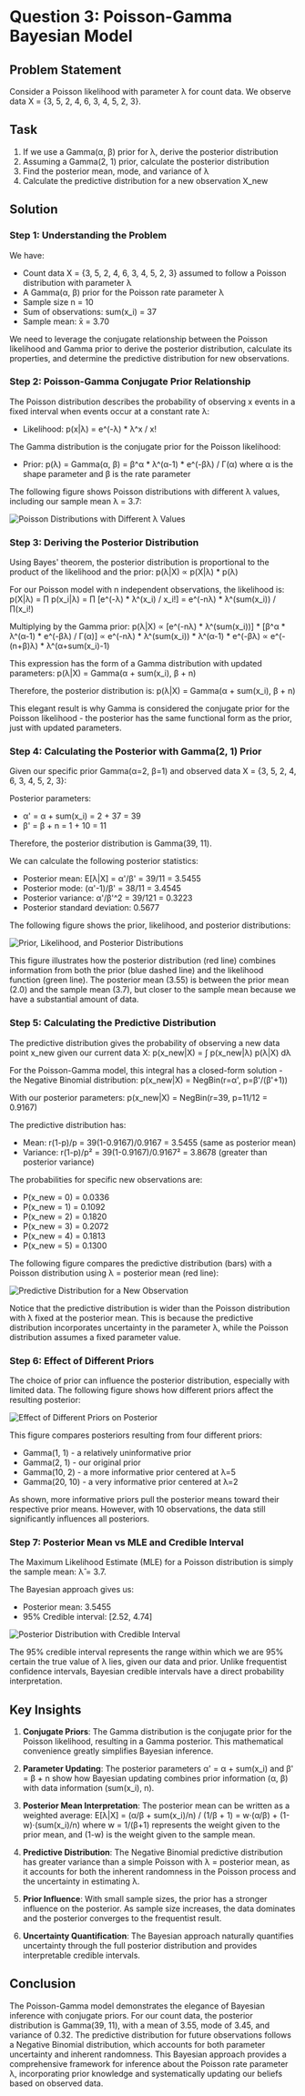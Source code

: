 # Question 3: Poisson-Gamma Bayesian Model

## Problem Statement
Consider a Poisson likelihood with parameter λ for count data. We observe data X = {3, 5, 2, 4, 6, 3, 4, 5, 2, 3}.

## Task
1. If we use a Gamma(α, β) prior for λ, derive the posterior distribution
2. Assuming a Gamma(2, 1) prior, calculate the posterior distribution
3. Find the posterior mean, mode, and variance of λ
4. Calculate the predictive distribution for a new observation X_new

## Solution

### Step 1: Understanding the Problem

We have:
- Count data X = {3, 5, 2, 4, 6, 3, 4, 5, 2, 3} assumed to follow a Poisson distribution with parameter λ
- A Gamma(α, β) prior for the Poisson rate parameter λ
- Sample size n = 10
- Sum of observations: sum(x_i) = 37
- Sample mean: x̄ = 3.70

We need to leverage the conjugate relationship between the Poisson likelihood and Gamma prior to derive the posterior distribution, calculate its properties, and determine the predictive distribution for new observations.

### Step 2: Poisson-Gamma Conjugate Prior Relationship

The Poisson distribution describes the probability of observing x events in a fixed interval when events occur at a constant rate λ:
- Likelihood: p(x|λ) = e^(-λ) * λ^x / x!

The Gamma distribution is the conjugate prior for the Poisson likelihood:
- Prior: p(λ) = Gamma(α, β) = β^α * λ^(α-1) * e^(-βλ) / Γ(α)
  where α is the shape parameter and β is the rate parameter

The following figure shows Poisson distributions with different λ values, including our sample mean λ = 3.7:

![Poisson Distributions with Different λ Values](../Images/L2_5_Quiz_3/poisson_distributions.png)

### Step 3: Deriving the Posterior Distribution

Using Bayes' theorem, the posterior distribution is proportional to the product of the likelihood and the prior:
p(λ|X) ∝ p(X|λ) * p(λ)

For our Poisson model with n independent observations, the likelihood is:
p(X|λ) = ∏ p(x_i|λ) = ∏ [e^(-λ) * λ^(x_i) / x_i!] = e^(-nλ) * λ^(sum(x_i)) / ∏(x_i!)

Multiplying by the Gamma prior:
p(λ|X) ∝ [e^(-nλ) * λ^(sum(x_i))] * [β^α * λ^(α-1) * e^(-βλ) / Γ(α)]
∝ e^(-nλ) * λ^(sum(x_i)) * λ^(α-1) * e^(-βλ)
∝ e^(-(n+β)λ) * λ^(α+sum(x_i)-1)

This expression has the form of a Gamma distribution with updated parameters:
p(λ|X) = Gamma(α + sum(x_i), β + n)

Therefore, the posterior distribution is:
p(λ|X) = Gamma(α + sum(x_i), β + n)

This elegant result is why Gamma is considered the conjugate prior for the Poisson likelihood - the posterior has the same functional form as the prior, just with updated parameters.

### Step 4: Calculating the Posterior with Gamma(2, 1) Prior

Given our specific prior Gamma(α=2, β=1) and observed data X = {3, 5, 2, 4, 6, 3, 4, 5, 2, 3}:

Posterior parameters:
- α' = α + sum(x_i) = 2 + 37 = 39
- β' = β + n = 1 + 10 = 11

Therefore, the posterior distribution is Gamma(39, 11).

We can calculate the following posterior statistics:
- Posterior mean: E[λ|X] = α'/β' = 39/11 = 3.5455
- Posterior mode: (α'-1)/β' = 38/11 = 3.4545
- Posterior variance: α'/β'^2 = 39/121 = 0.3223
- Posterior standard deviation: 0.5677

The following figure shows the prior, likelihood, and posterior distributions:

![Prior, Likelihood, and Posterior Distributions](../Images/L2_5_Quiz_3/prior_likelihood_posterior.png)

This figure illustrates how the posterior distribution (red line) combines information from both the prior (blue dashed line) and the likelihood function (green line). The posterior mean (3.55) is between the prior mean (2.0) and the sample mean (3.7), but closer to the sample mean because we have a substantial amount of data.

### Step 5: Calculating the Predictive Distribution

The predictive distribution gives the probability of observing a new data point x_new given our current data X:
p(x_new|X) = ∫ p(x_new|λ) p(λ|X) dλ

For the Poisson-Gamma model, this integral has a closed-form solution - the Negative Binomial distribution:
p(x_new|X) = NegBin(r=α', p=β'/(β'+1))

With our posterior parameters:
p(x_new|X) = NegBin(r=39, p=11/12 = 0.9167)

The predictive distribution has:
- Mean: r(1-p)/p = 39(1-0.9167)/0.9167 = 3.5455 (same as posterior mean)
- Variance: r(1-p)/p² = 39(1-0.9167)/0.9167² = 3.8678 (greater than posterior variance)

The probabilities for specific new observations are:
- P(x_new = 0) = 0.0336
- P(x_new = 1) = 0.1092
- P(x_new = 2) = 0.1820
- P(x_new = 3) = 0.2072
- P(x_new = 4) = 0.1813
- P(x_new = 5) = 0.1300

The following figure compares the predictive distribution (bars) with a Poisson distribution using λ = posterior mean (red line):

![Predictive Distribution for a New Observation](../Images/L2_5_Quiz_3/predictive_distribution.png)

Notice that the predictive distribution is wider than the Poisson distribution with λ fixed at the posterior mean. This is because the predictive distribution incorporates uncertainty in the parameter λ, while the Poisson distribution assumes a fixed parameter value.

### Step 6: Effect of Different Priors

The choice of prior can influence the posterior distribution, especially with limited data. The following figure shows how different priors affect the resulting posterior:

![Effect of Different Priors on Posterior](../Images/L2_5_Quiz_3/prior_comparison.png)

This figure compares posteriors resulting from four different priors:
- Gamma(1, 1) - a relatively uninformative prior
- Gamma(2, 1) - our original prior
- Gamma(10, 2) - a more informative prior centered at λ=5
- Gamma(20, 10) - a very informative prior centered at λ=2

As shown, more informative priors pull the posterior means toward their respective prior means. However, with 10 observations, the data still significantly influences all posteriors.

### Step 7: Posterior Mean vs MLE and Credible Interval

The Maximum Likelihood Estimate (MLE) for a Poisson distribution is simply the sample mean: λ̂ = 3.7.

The Bayesian approach gives us:
- Posterior mean: 3.5455
- 95% Credible interval: [2.52, 4.74]

![Posterior Distribution with Credible Interval](../Images/L2_5_Quiz_3/credible_interval.png)

The 95% credible interval represents the range within which we are 95% certain the true value of λ lies, given our data and prior. Unlike frequentist confidence intervals, Bayesian credible intervals have a direct probability interpretation.

## Key Insights

1. **Conjugate Priors**: The Gamma distribution is the conjugate prior for the Poisson likelihood, resulting in a Gamma posterior. This mathematical convenience greatly simplifies Bayesian inference.

2. **Parameter Updating**: The posterior parameters α' = α + sum(x_i) and β' = β + n show how Bayesian updating combines prior information (α, β) with data information (sum(x_i), n).

3. **Posterior Mean Interpretation**: The posterior mean can be written as a weighted average:
   E[λ|X] = (α/β + sum(x_i)/n) / (1/β + 1) = w·(α/β) + (1-w)·(sum(x_i)/n)
   where w = 1/(β+1) represents the weight given to the prior mean, and (1-w) is the weight given to the sample mean.

4. **Predictive Distribution**: The Negative Binomial predictive distribution has greater variance than a simple Poisson with λ = posterior mean, as it accounts for both the inherent randomness in the Poisson process and the uncertainty in estimating λ.

5. **Prior Influence**: With small sample sizes, the prior has a stronger influence on the posterior. As sample size increases, the data dominates and the posterior converges to the frequentist result.

6. **Uncertainty Quantification**: The Bayesian approach naturally quantifies uncertainty through the full posterior distribution and provides interpretable credible intervals.

## Conclusion

The Poisson-Gamma model demonstrates the elegance of Bayesian inference with conjugate priors. For our count data, the posterior distribution is Gamma(39, 11), with a mean of 3.55, mode of 3.45, and variance of 0.32. The predictive distribution for future observations follows a Negative Binomial distribution, which accounts for both parameter uncertainty and inherent randomness. This Bayesian approach provides a comprehensive framework for inference about the Poisson rate parameter λ, incorporating prior knowledge and systematically updating our beliefs based on observed data. 